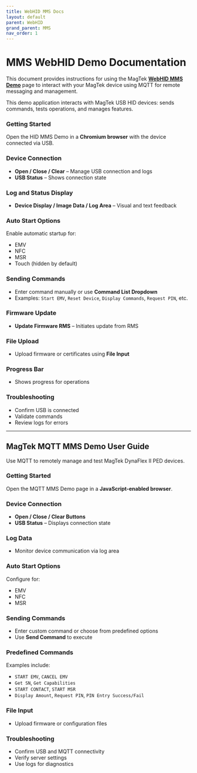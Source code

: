 ```yaml
---
title: WebHID MMS Docs
layout: default
parent: WebHID
grand_parent: MMS
nav_order: 1
---
```


# MMS WebHID Demo Documentation

This document provides instructions for using the MagTek [**WebHID MMS Demo**](https://rms.magensa.net/TEST/demo/mmsdemo.html) page to interact with your MagTek device using MQTT for remote messaging and management.

This demo application interacts with MagTek USB HID devices: sends commands, tests operations, and manages features.

### Getting Started

Open the HID MMS Demo in a **Chromium browser** with the device connected via USB.

### Device Connection

- **Open / Close / Clear** – Manage USB connection and logs  
- **USB Status** – Shows connection state

### Log and Status Display

- **Device Display / Image Data / Log Area** – Visual and text feedback

### Auto Start Options

Enable automatic startup for:
- EMV
- NFC
- MSR
- Touch (hidden by default)

### Sending Commands

- Enter command manually or use **Command List Dropdown**  
- Examples: `Start EMV`, `Reset Device`, `Display Commands`, `Request PIN`, etc.

### Firmware Update

- **Update Firmware RMS** – Initiates update from RMS

### File Upload

- Upload firmware or certificates using **File Input**

### Progress Bar

- Shows progress for operations

### Troubleshooting

- Confirm USB is connected  
- Validate commands  
- Review logs for errors

---

## MagTek MQTT MMS Demo User Guide

Use MQTT to remotely manage and test MagTek DynaFlex II PED devices.

### Getting Started

Open the MQTT MMS Demo page in a **JavaScript-enabled browser**.

### Device Connection

- **Open / Close / Clear Buttons**  
- **USB Status** – Displays connection state

### Log Data

- Monitor device communication via log area

### Auto Start Options

Configure for:
- EMV  
- NFC  
- MSR

### Sending Commands

- Enter custom command or choose from predefined options  
- Use **Send Command** to execute

### Predefined Commands

Examples include:
- `START EMV`, `CANCEL EMV`  
- `Get SN`, `Get Capabilities`  
- `START CONTACT`, `START MSR`  
- `Display Amount`, `Request PIN`, `PIN Entry Success/Fail`

### File Input

- Upload firmware or configuration files

### Troubleshooting

- Confirm USB and MQTT connectivity  
- Verify server settings  
- Use logs for diagnostics